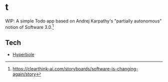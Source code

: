 # t

WIP: A simple Todo app based on Andrej Karpathy's "partially autonomous" notion of Software 3.0.[^a]

[^a]: https://clearthink-ai.com/storyboards/software-is-changing-again/story

## Tech

- [Hyperbole](https://hackage.haskell.org/package/hyperbole-0.4.3/docs/Web-Hyperbole.html)